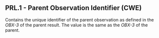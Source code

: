 ## PRL.1 - Parent Observation Identifier (CWE)

Contains the unique identifier of the parent observation as defined in the _OBX-3_ of the parent result. The value is the same as the _OBX-3_ of the parent.
